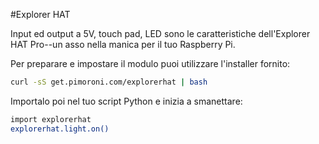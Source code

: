 <!--
---
name: Explorer HAT
class: board
type: Tutti
formfactor: HAT
manufacturer: Pimoroni
image: 'image.png'
url: https://github.com/pimoroni/explorer-hat
github: https://github.com/pimoroni/explorer-hat
buy: http://shop.pimoroni.com/products/explorer-hat
description: All-in-one luce, input, touch e add-on output board.
install:
  'devices':
    - 'i2c'
  'apt':
    - 'python-smbus'
    - 'python3-smbus'
    - 'python-dev'
    - 'python3-dev'
  'python':
    - 'explorerhat'
  'python3':
    - 'explorerhat'
  'examples': 'examples/'
pincount: 40
i2c:
  '0x28':
    name: Touch capacitivo
    device: cap1208
pin:
  '7':
    name: LED 1
    mode: output
    active: high
  '11':
    name: LED 2
    mode: output
    active: high
  '13':
    name: LED 3
    mode: output
    active: high
  '15':
    name: Input 2
    mode: input
    active: high
  '16':
    name: Input 1
    mode: input
    active: high
  '18':
    name: Input 3
    mode: input
    active: high
  '22':
    name: Input 4
    mode: input
    active: high
  '29':
    name: LED 4
    mode: output
    active: high
  '31':
    name: Output 1
    mode: output
    active: high
  '32':
    name: Output 2
    mode: output
    active: high
  '33':
    name: Output 3
    mode: output
    active: high
  '36':
    name: Output 4
    mode: output
    active: high
-->
#Explorer HAT

Input ed output a 5V, touch pad, LED sono le caratteristiche dell'Explorer HAT Pro--un asso nella manica per il tuo Raspberry Pi.

Per preparare e impostare il modulo puoi utilizzare l'installer fornito:

```bash
curl -sS get.pimoroni.com/explorerhat | bash
```

Importalo poi nel tuo script Python e inizia a smanettare:

```bash
import explorerhat
explorerhat.light.on()
```
